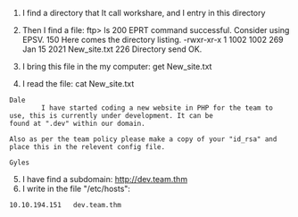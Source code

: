 1) I find a directory that It call workshare, and I entry in this directory
2) Then I find a file:
ftp> ls
200 EPRT command successful. Consider using EPSV.
150 Here comes the directory listing.
-rwxr-xr-x    1 1002     1002          269 Jan 15  2021 New_site.txt
226 Directory send OK.

3) I bring this file in the my computer: get New_site.txt
4) I read the file: cat New_site.txt
```
Dale
        I have started coding a new website in PHP for the team to use, this is currently under development. It can be
found at ".dev" within our domain.

Also as per the team policy please make a copy of your "id_rsa" and place this in the relevent config file.

Gyles 
```

5) I have find a subdomain: http://dev.team.thm
6) I write in the file "/etc/hosts":
```
10.10.194.151   dev.team.thm
```

